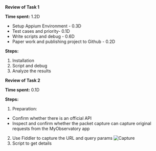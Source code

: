**Review of Task 1**

**Time spent:** 1.2D
- Setup Appium Environment - 0.3D
- Test cases and priority- 0.1D
- Write scripts and debug - 0.6D
- Paper work and publishing project to Github - 0.2D

**Steps:**
1. Installation
2. Script and debug
3. Analyze the results

**Review of Task 2** 

**Time spent:** 0.1D

**Steps:**
1. Preparation:
- Confirm whether there is an official API 
- Inspect and confirm whether the packet capture can capture original requests from the MyObservatory app
2. Use Fiddler to capture the URL and query params
![Capture](/Users/lyh/PycharmProjects/MyObservatory/docs/screenshot_of_fiddler.jpeg)
3. Script to get details